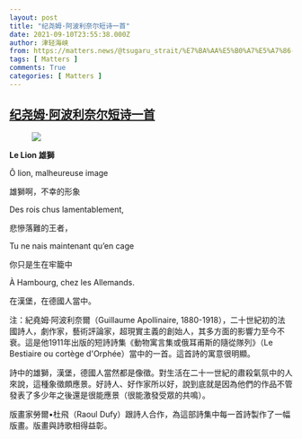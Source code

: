```yaml
---
layout: post
title: "纪尧姆·阿波利奈尔短诗一首"
date: 2021-09-10T23:55:38.000Z
author: 津轻海峡
from: https://matters.news/@tsugaru_strait/%E7%BA%AA%E5%B0%A7%E5%A7%86-%E9%98%BF%E6%B3%A2%E5%88%A9%E5%A5%88%E5%B0%94%E7%9F%AD%E8%AF%97%E4%B8%80%E9%A6%96-bafyreigvzvoiujdvhwr4xiectkflcjrlaafqx6jklr4i6r2ln3ric6saju
tags: [ Matters ]
comments: True
categories: [ Matters ]
---
```

<!--1631318138000-->
[纪尧姆·阿波利奈尔短诗一首](https://matters.news/@tsugaru_strait/%E7%BA%AA%E5%B0%A7%E5%A7%86-%E9%98%BF%E6%B3%A2%E5%88%A9%E5%A5%88%E5%B0%94%E7%9F%AD%E8%AF%97%E4%B8%80%E9%A6%96-bafyreigvzvoiujdvhwr4xiectkflcjrlaafqx6jklr4i6r2ln3ric6saju)
------

<div>
<figure class="image"><img src="https://assets.matters.news/embed/2cdc6bdb-4215-4c38-9a76-c7ac2e6a84bb.jpeg" data-asset-id="2cdc6bdb-4215-4c38-9a76-c7ac2e6a84bb" referrerpolicy="no-referrer"><figcaption><span></span></figcaption></figure><p><strong>Le Lion 雄獅</strong></p><p>Ô lion, malheureuse image</p><p>雄獅啊，不幸的形象</p><p>Des rois chus lamentablement,</p><p>悲慘落難的王者，</p><p>Tu ne nais maintenant qu’en cage</p><p>你只是生在牢籠中</p><p>À Hambourg, chez les Allemands.</p><p>在漢堡，在德國人當中。</p><p>注：紀堯姆·阿波利奈爾（Guillaume Apollinaire, 1880-1918），二十世紀初的法國詩人，劇作家，藝術評論家，超現實主義的創始人，其多方面的影響力至今不衰。這是他1911年出版的短詩詩集《動物寓言集或俄耳甫斯的隨從隊列》（Le Bestiaire ou cortège d'Orphée）當中的一首。這首詩的寓意很明顯。</p><p>詩中的雄獅，漢堡，德國人當然都是像徵。對生活在二十一世紀的肅殺氣氛中的人來說，這種象徵頗應景。好詩人、好作家所以好，說到底就是因為他們的作品不管發表了多少年之後還是很能應景（很能激發受眾的共鳴）。</p><p>版畫家勞爾•杜飛（Raoul Dufy）跟詩人合作，為這部詩集中每一首詩製作了一幅版畫。版畫與詩歌相得益彰。</p>
</div>
